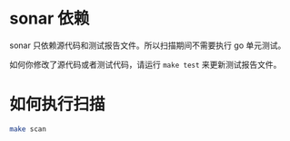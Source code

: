 # sonar 依赖

sonar 只依赖源代码和测试报告文件。所以扫描期间不需要执行 go 单元测试。

如何你修改了源代码或者测试代码，请运行 `make test` 来更新测试报告文件。

# 如何执行扫描

```bash
make scan
```
